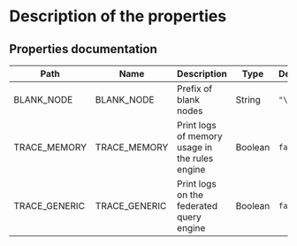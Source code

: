 # Description of the properties

## Properties documentation

| Path          | Name          | Description                                    | Type    | Default |
| ------------- | ------------- | ---------------------------------------------- | ------- | ------- |
| BLANK_NODE    | BLANK_NODE    | Prefix of blank nodes                          | String  | `"\_:b"`  |
| TRACE_MEMORY  | TRACE_MEMORY  | Print logs of memory usage in the rules engine | Boolean | `false`   |
| TRACE_GENERIC | TRACE_GENERIC | Print logs on the federated query engine       | Boolean | `false`   |
